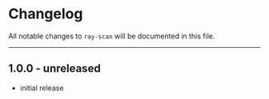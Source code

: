 # Changelog

All notable changes to `ray-scan` will be documented in this file.

---

## 1.0.0 - unreleased

- initial release

